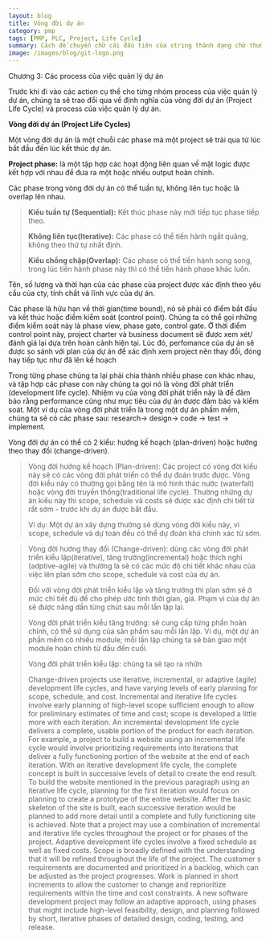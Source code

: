 ```yaml
---
layout: blog
title: Vòng đời dự án
category: pmp
tags: [PMP, PLC, Project, Life Cycle]
summary: Cách để chuyển chữ cái đầu tiên của string thành dạng chữ thường
image: /images/blog/git-logo.png
---
```


Chương 3: Các process của việc quản lý dự án

Trước khi đi vào các action cụ thể cho từng nhóm process của việc quản lý dự án, chúng ta sẽ trao đổi qua về định nghĩa của vòng đời dự án (Project Life Cycle) và process của việc quản lý dự án.

**Vòng đời dự án (Project Life Cycles)**

Một vòng đời dự án là một chuỗi các phase mà một project sẽ trải qua từ lúc bắt đầu đến lúc kết thúc dự án. 

**Project phase:** là một tập hợp các hoạt động liên quan về mặt logic được kết hợp với nhau để đưa ra một hoặc nhiều output hoàn chỉnh. 

Các phase trong vòng đời dự án có thể tuần tự, không liên tục hoặc là overlap lên nhau. 

> **Kiểu tuần tự (Sequential):** Kết thúc phase này mới tiếp tục phase tiếp theo.
>
> **Không liên tục(Iterative):** Các phase có thể tiến hành ngắt quãng, không theo thứ tự nhất định.
>
> **Kiểu chồng chập(Overlap):** Các phase có thể tiến hành song song, trong lúc tiến hành phase này thì có thể tiến hành phase khác luôn. 

Tên, số lượng và thời hạn của các phase của project được xác định theo yêu cầu của cty, tính chất và lĩnh vực của dự án. 

Các phase là hữu hạn về thời gian(time bound), nó sẽ phải có điểm bắt đầu và kết thúc hoặc điểm kiểm soát (control point). Chúng ta có thể gọi những điểm kiểm soát này là phase view, phase gate, control gate. Ở thời điểm control point này, project charter và business document sẽ được xem xét/đánh giá lại dựa trên hoàn cảnh hiện tại. Lúc đó, perfomance của dự án sẽ được so sánh với plan của dự án để xác định xem project nên thay đổi, đóng hay tiếp tục như đã lên kế hoạch

Trong từng phase chúng ta lại phải chia thành nhiều phase con khác nhau, và tập hợp các phase con này chúng ta gọi nó là vòng đời phát triển (development life cycle). Nhiệm vụ của vòng đời phát triển này là để đảm bảo rằng performance cũng như mục tiêu của dự án được đảm bảo và kiểm soát. Một ví dụ của vòng đời phát triển là trong một dự án phầm mềm, chúng ta sẽ có các phase sau: research-> design-> code -> test -> implement.

Vòng đời dự án có thể có 2 kiểu: hướng kế hoạch (plan-driven) hoặc hướng theo thay đổi (change-driven).

> Vòng đời hướng kế hoạch (Plan-driven): Các project có vòng đời kiểu này sẽ có các vòng đời phát triển có thể dự đoán trước được. Vòng đời kiểu này có thường gọi bằng tên là mô hình thác nước (waterfall) hoặc vòng đời truyền thống(traditional life cycle). Thường những dự án kiểu này thì scope, schedule và costs sẽ được xác định chi tiết từ rất sớm - trước khi dự án được bắt đầu. 
>
> Ví dụ: Một dự án xây dựng thường sẽ dùng vòng đời kiểu này, vì scope, schedule và dự toán đều có thể dự đoán khá chính xác từ sớm.

> Vòng đời hướng thay đổi (Change-driven): dùng các vòng đời phát triển kiểu lặp(iterative), tăng trưởng(incremental) hoặc thích nghi (adptive-agile) và thường là sẽ có các mức độ chi tiết khác nhau của việc lên plan sớm cho scope, schedule và cost của dự án.
>
> Đối với vòng đời phát triển kiểu lặp và tăng trưởng thì plan sớm sẽ ở mức chi tiết đủ để cho phép ước tính thời gian, giá. Phạm vi của dự án sẽ được nâng dần từng chút sau mỗi lần lặp lại.
>
> Vòng đời phát triển kiểu tăng trưởng: sẽ cung cấp từng phần hoàn chỉnh, có thể sử dụng của sản phẩm sau mỗi lần lặp. Ví dụ, một dự án phần mềm có nhiều module, mỗi lần lặp chúng ta sẽ bàn giao một module hoàn chỉnh từ đầu đến cuối.
>
> Vòng đời phát triển kiểu lặp: chúng ta sẽ tạo ra nhữn
>
> Change-driven projects use iterative, incremental, or adaptive
> (agile) development life cycles, and have varying levels of early planning for scope, schedule, and cost.
> Incremental and iterative life cycles involve early planning of high-level scope sufficient enough to allow for
> preliminary estimates of time and cost; scope is developed a little more with each iteration.
> An incremental development life cycle delivers a complete, usable portion of the product for each iteration.
> For example, a project to build a website using an incremental life cycle would involve prioritizing
> requirements into iterations that deliver a fully functioning portion of the website at the end of each iteration.
> With an iterative development life cycle, the complete concept is built in successive levels of detail to create
> the end result. To build the website mentioned in the previous paragraph using an iterative life cycle,
> planning for the first iteration would focus on planning to create a prototype of the entire website. After the
> basic skeleton of the site is built, each successive iteration would be planned to add more detail until a
> complete and fully functioning site is achieved.
> Note that a project may use a combination of incremental and iterative life cycles throughout the project or
> for phases of the project.
> Adaptive development life cycles involve a fixed schedule as well as fixed costs. Scope is broadly defined
> with the understanding that it will be refined throughout the life of the project. The customer s requirements
> are documented and prioritized in a backlog, which can be adjusted as the project progresses. Work is
> planned in short increments to allow the customer to change and reprioritize requirements within the time
> and cost constraints. A new software development project may follow an adaptive approach, using phases
> that might include high-level feasibility, design, and planning followed by short, iterative phases of detailed
> design, coding, testing, and release. 